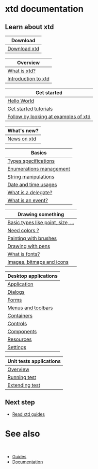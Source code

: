 # xtd documentation

## Learn about xtd

| Download                        |
| ------------------------------- |
| [Download xtd](/docs/downloads) |

| Overview                                                                       |
| ------------------------------------------------------------------------------ |
| [What is xtd?](/docs/documentation/guides/Overview/what_is_xtd)                |
| [Introduction to xtd](/docs/documentation/guides/Overview/introduction_to_xtd) |

| Get started                                                                                               |
| --------------------------------------------------------------------------------------------------------- |
| [Hello World](/docs/documentation/guides/get_started/hello_world)                                       |
| [Get started tutorials](/docs/documentation/guides/Overview/Tutorials)                                    |
| [Follow by looking at examples of xtd](https://github.com/gammasoft71/xtd/blob/master/examples/README.md) |

| What's new?                                                |
| ---------------------------------------------------------- |
| [News on xtd](/docs/news) |

| Basics                                                                                     |
| ------------------------------------------------------------------------------------------ |
| [Types specifications](/docs/documentation/guides/xtd.core/types_overview/types)         |
| [Enumerations management](/docs/documentation/guides/xtd.core/types_overview/enum_class) |
| [String manipulations](/docs/documentation/guides/xtd.core/types_overview/string)        |
| [Date and time usages](/docs/documentation/guides/xtd.core/types_overview/date_time)     |
| [What is a delegate?](/docs/documentation/guides/xtd.core/types_overview/delegates)      |
| [What is an event?](/docs/documentation/guides/xtd.core/types_overview/events)           |

| Drawing something                                                   |
| ------------------------------------------------------------------- |
| [Basic types like point, size, ...](/docs/documentation/guides/xtd.drawing/points_sizes_and_rectangles) |
| [Need colors ?](/docs/documentation/guides/xtd.drawing/colors)                                          |
| [Painting with brushes](/docs/documentation/guides/xtd.drawing/brushes)                                 |
| [Drawing with pens](/docs/documentation/guides/xtd.drawing/pens)                                        |
| [What is fonts?](/docs/documentation/guides/xtd.drawing/fonts)                                          |
| [Images, bitmaps and icons](/docs/documentation/guides/xtd.drawing/images)                              |

| Desktop applications                         |
| -------------------------------------------- |
| [Application](/docs/documentation/guides/xtd.forms/Overview/application_overview)       |
| [Dialogs](/docs/documentation/guides/xtd.forms/Overview/dialogs)                        |
| [Forms](/docs/documentation/guides/xtd.forms/Overview/forms)                            |
| [Menus and toolbars](/docs/documentation/guides/xtd.forms/Overview/menus_and_toolbars)  |
| [Containers](/docs/documentation/guides/xtd.forms/Overview/containers)                  |
| [Controls](/docs/documentation/guides/xtd.forms/Overview/controls)                      |
| [Components](/docs/documentation/guides/xtd.forms/Overview/components)                  |
| [Resources](/docs/documentation/guides/xtd.core/resources)                              |
| [Settings](/docs/documentation/guides/xtd.core/settings)                                |

| Unit tests applications                                                                           |
| ------------------------------------------------------------------------------------------------- |
| [Overview](/docs/documentation/guides/xtd.tunit/Overview/tunit_overview)                          |
| [Running test](/docs/documentation/guides/xtd.tunit/Overview/writing_applicaion_running_test)     |
| [Extending test](/docs/documentation/guides/xtd.tunit/Overview/writing_applicaion_extending_test) |

## Next step

* [Read xtd guides](/docs/documentation/guides)

# See also
​
* [Guides](/docs/documentation/guides)
* [Documentation](/docs/documentation)

[//]: # (https://learn.microsoft.com/en-us/dotnet/desktop/winforms/data/how-to-synchronize-multiple-controls?view=netdesktop-6.0)
